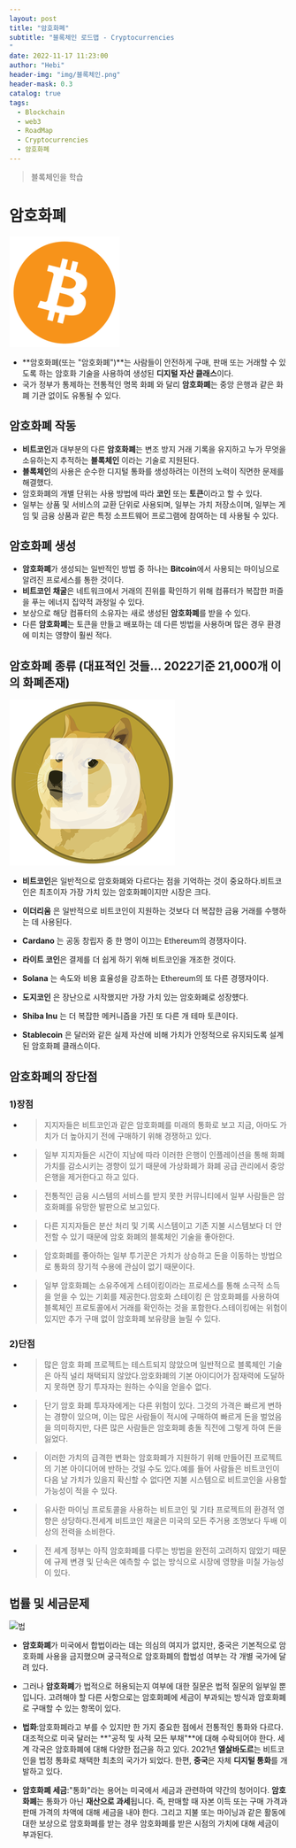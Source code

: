 ```yaml
---
layout: post
title: "암호화폐"
subtitle: "블록체인 로드맵 - Cryptocurrencies
"
date: 2022-11-17 11:23:00
author: "Hebi"
header-img: "img/블록체인.png"
header-mask: 0.3
catalog: true
tags:
  - Blockchain
  - web3
  - RoadMap
  - Cryptocurrencies
  - 암호화폐
---
```


> 블록체인을 학습

# 암호화폐

![비트코인](/img/%EB%B9%84%ED%8A%B8%EC%BD%94%EC%9D%B8.png)

- **암호화폐(또는 "암호화폐")**는 사람들이 안전하게 구매, 판매 또는 거래할 수 있도록 하는 암호화 기술을 사용하여 생성된 **디지털 자산 클래스**이다.
- 국가 정부가 통제하는 전통적인 명목 화폐 와 달리 **암호화폐**는 중앙 은행과 같은 화폐 기관 없이도 유통될 수 있다.

## 암호화폐 작동

- **비트코인**과 대부분의 다른 **암호화폐**는 변조 방지 거래 기록을 유지하고 누가 무엇을 소유하는지 추적하는 **블록체인** 이라는 기술로 지원된다.
- **블록체인**의 사용은 순수한 디지털 통화를 생성하려는 이전의 노력이 직면한 문제를 해결했다.
- 암호화폐의 개별 단위는 사용 방법에 따라 **코인** 또는 **토큰**이라고 할 수 있다.
- 일부는 상품 및 서비스의 교환 단위로 사용되며, 일부는 가치 저장소이며, 일부는 게임 및 금융 상품과 같은 특정 소프트웨어 프로그램에 참여하는 데 사용될 수 있다.

## 암호화폐 생성

- **암호화폐**가 생성되는 일반적인 방법 중 하나는 **Bitcoin**에서 사용되는 마이닝으로 알려진 프로세스를 통한 것이다.
- **비트코인 채굴**은 네트워크에서 거래의 진위를 확인하기 위해 컴퓨터가 복잡한 퍼즐을 푸는 에너지 집약적 과정일 수 있다.
- 보상으로 해당 컴퓨터의 소유자는 새로 생성된 **암호화폐**를 받을 수 있다.
- 다른 **암호화폐**는 토큰을 만들고 배포하는 데 다른 방법을 사용하며 많은 경우 환경에 미치는 영향이 훨씬 적다.

## 암호화폐 종류 (대표적인 것들... 2022기준 21,000개 이의 화폐존재)

![도지](/img/도지코인.png)

- **비트코인**은 일반적으로 암호화폐와 다르다는 점을 기억하는 것이 중요하다.비트코인은 최초이자 가장 가치 있는 암호화폐이지만 시장은 크다.

- **이더리움** 은 일반적으로 비트코인이 지원하는 것보다 더 복잡한 금융 거래를 수행하는 데 사용된다.

- **Cardano** 는 공동 창립자 중 한 명이 이끄는 Ethereum의 경쟁자이다.

- **라이트 코인**은 결제를 더 쉽게 하기 위해 비트코인을 개조한 것이다.

- **Solana** 는 속도와 비용 효율성을 강조하는 Ethereum의 또 다른 경쟁자이다.

- **도지코인** 은 장난으로 시작했지만 가장 가치 있는 암호화폐로 성장헀다.

- **Shiba Inu** 는 더 복잡한 메커니즘을 가진 또 다른 개 테마 토큰이다.

- **Stablecoin** 은 달러와 같은 실제 자산에 비해 가치가 안정적으로 유지되도록 설계된 암호화폐 클래스이다.

## 암호화폐의 장단점

### 1)장점

- > 지지자들은 비트코인과 같은 암호화폐를 미래의 통화로 보고 지금, 아마도 가치가 더 높아지기 전에 구매하기 위해 경쟁하고 있다.
- > 일부 지지자들은 시간이 지남에 따라 이러한 은행이 인플레이션을 통해 화폐 가치를 감소시키는 경향이 있기 때문에 가상화폐가 화폐 공급 관리에서 중앙 은행을 제거한다고 하고 있다.
- > 전통적인 금융 시스템의 서비스를 받지 못한 커뮤니티에서 일부 사람들은 암호화폐를 유망한 발판으로 보고있다.
- > 다른 지지자들은 분산 처리 및 기록 시스템이고 기존 지불 시스템보다 더 안전할 수 있기 때문에 암호 화폐의 블록체인 기술을 좋아한다.
- > 암호화폐를 좋아하는 일부 투기꾼은 가치가 상승하고 돈을 이동하는 방법으로 통화의 장기적 수용에 관심이 없기 때문이다.
- > 일부 암호화폐는 소유주에게 스테이킹이라는 프로세스를 통해 소극적 소득 을 얻을 수 있는 기회를 제공한다.암호화 스테이킹 은 암호화폐를 사용하여 블록체인 프로토콜에서 거래를 확인하는 것을 포함한다.스테이킹에는 위험이 있지만 추가 구매 없이 암호화폐 보유량을 늘릴 수 있다.

### 2)단점

- > 많은 암호 화폐 프로젝트는 테스트되지 않았으며 일반적으로 블록체인 기술은 아직 널리 채택되지 않았다.암호화폐의 기본 아이디어가 잠재력에 도달하지 못하면 장기 투자자는 원하는 수익을 얻을수 없다.
- > 단기 암호 화폐 투자자에게는 다른 위험이 있다. 그것의 가격은 빠르게 변하는 경향이 있으며, 이는 많은 사람들이 적시에 구매하여 빠르게 돈을 벌었음을 의미하지만, 다른 많은 사람들은 암호화폐 충돌 직전에 그렇게 하여 돈을 잃었다.
- > 이러한 가치의 급격한 변화는 암호화폐가 지원하기 위해 만들어진 프로젝트의 기본 아이디어에 반하는 것일 수도 있다.예를 들어 사람들은 비트코인이 다음 날 가치가 있을지 확신할 수 없다면 지불 시스템으로 비트코인을 사용할 가능성이 적을 수 있다.
- > 유사한 마이닝 프로토콜을 사용하는 비트코인 ​​및 기타 프로젝트의 환경적 영향은 상당하다.전세계 비트코인 채굴은 미국의 모든 주거용 조명보다 두배 이상의 전력을 소비한다.
- > 전 세계 정부는 아직 암호화폐를 다루는 방법을 완전히 고려하지 않았기 때문에 규제 변경 및 단속은 예측할 수 없는 방식으로 시장에 영향을 미칠 가능성이 있다.

## 법률 및 세금문제

![법](/img/%EB%B2%95.jpeg)

- **암호화폐**가 미국에서 합법이라는 데는 의심의 여지가 없지만, 중국은 기본적으로 암호화폐 사용을 금지했으며 궁극적으로 암호화폐의 합법성 여부는 각 개별 국가에 달려 있다.

- 그러나 **암호화폐**가 법적으로 허용되는지 여부에 대한 질문은 법적 질문의 일부일 뿐입니다. 고려해야 할 다른 사항으로는 암호화폐에 세금이 부과되는 방식과 암호화폐로 구매할 수 있는 항목이 있다.

- **법화**:암호화폐라고 부를 수 있지만 한 가지 중요한 점에서 전통적인 통화와 다르다. 대조적으로 미국 달러는 **"공적 및 사적 모든 부채"**에 대해 수락되어야 한다. 세계 각국은 암호화폐에 대해 다양한 접근을 하고 있다. 2021년 **엘살바도르**는 비트코인을 법정 통화로 채택한 최초의 국가가 되었다. 한편, **중국**은 자체 **디지털 통화**를 개발하고 있다.

- **암호화폐 세금**:"통화"라는 용어는 미국에서 세금과 관련하여 약간의 청어이다. **암호 화폐**는 통화가 아닌 **재산으로 과세**됩니다. 즉, 판매할 때 자본 이득 또는 구매 가격과 판매 가격의 차액에 대해 세금을 내야 한다. 그리고 지불 또는 마이닝과 같은 활동에 대한 보상으로 암호화폐를 받는 경우 암호화폐를 받은 시점의 가치에 대해 세금이 부과된다.

